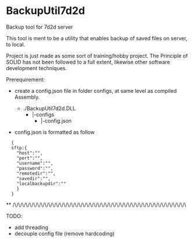 # BackupUtil7d2d
Backup tool for 7d2d server

This tool is ment to be a utility that enables backup of saved files on server, to local.

Project is just made as some sort of training/hobby project. The Principle of SOLID has not been followed to a full extent, likewise other software development techniques.

Prerequirement:
* create a config.json file in folder configs, at same level as compiled Assembly.
  - ./BackupUtil7d2d.DLL
    - |-configs
      - |-config.json

* config.json is formatted as follow
```
  {
  sftp:{
    "host":"",
    "port":"",
    "username":"",
    "password":"",
    "remotedir":"",
    "savedir":"",
    "localbackupdir":""
    }
  }
  ```
  
** /\\/\\/\\/\\/\\/\\/\\/\\/\\/\\/\\/\\/\\/\\/\\/\\/\\/\\/\\/\\/\\/\\/\\/\\/\\/\\/\\/\\/\\/\\/\\/\\/\\/\\/\\/\\/\\/\\/\\/\\/\\/\\/\\/\\/\\/\\

TODO:
  * add threading
  * decouple config file (remove hardcoding)
